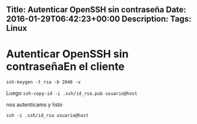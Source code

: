 Title: Autenticar OpenSSH sin contraseña
Date: 2016-01-29T06:42:23+00:00
Description: 
Tags: Linux
---
# Autenticar OpenSSH sin contraseñaEn el cliente 
`ssh-keygen -t rsa -b 2048 -v`

Luego
`ssh-copy-id -i .ssh/id_rsa.pub usuario@host`

nos autenticams y listo


`ssh -i .ssh/id_rsa usuario@host`